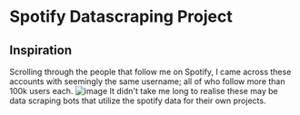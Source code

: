 # Spotify Datascraping Project






## Inspiration

Scrolling through the people that follow me on Spotify, I came across these accounts with seemingly the same username; all of who follow more than 100k users each.
![image](https://github.com/asymysh/Spotify-Datascraping/assets/33717548/442814a7-8b2f-476a-9896-ad052d5c8f9c)
It didn't take me long to realise these may be data scraping bots that utilize the spotify data for their own projects.

